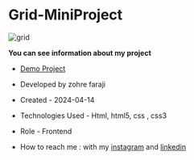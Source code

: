 # Grid-MiniProject


![grid](https://github.com/zohreFaraji/gridCssPrj030126/assets/165832749/b83ddebe-6c9c-4c57-a773-62f490ac2f6f)

**You can see information about my project**

- [Demo Project](https://zohrefaraji.github.io/gridCssPrj030126/)

- Developed by zohre faraji

- Created - 2024-04-14

- Technologies Used - Html, html5,  css , css3

- Role - Frontend

- How to reach me : with my [instagram](https://www.instagram.com/zohrefaraji212/) and [linkedin](https://www.linkedin.com/in/zohre-faraji-41822315a/)
